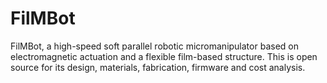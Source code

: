 # FilMBot
FilMBot, a high-speed soft parallel robotic micromanipulator based on electromagnetic actuation and a flexible film-based structure. This is open source for its design, materials, fabrication, firmware and cost analysis.

